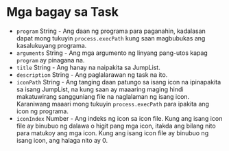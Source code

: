 # Mga bagay sa Task

* `program` String - Ang daan ng programa para paganahin, kadalasan dapat mong tukuyin `process.execPath` kung saan magbubukas ang kasalukuyang programa.
* `arguments` String - Ang mga argumento ng linyang pang-utos kapag `program` ay pinagana na.
* `title` String - Ang hanay na naipakita sa JumpList.
* `description` String - Ang paglalarawan ng task na ito.
* `iconPath` String - Ang tanging daan patungo sa isang icon na ipinapakita sa isang JumpList, na kung saan ay maaaring maging hindi makatuwirang sangguniang file na naglalaman ng isang icon. Karaniwang maaari mong tukuyin `process.execPath` para ipakita ang icon ng programa.
* `iconIndex` Number - Ang indeks ng icon sa icon file. Kung ang isang icon file ay binubuo ng dalawa o higit pang mga icon, itakda ang bilang nito para matukoy ang mga icon. Kung ang isang icon file ay binubuo ng isang icon, ang halaga nito ay 0.